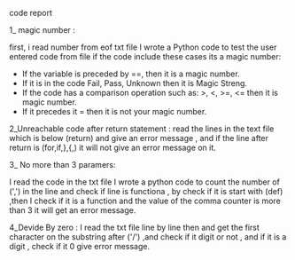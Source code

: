 code report

1_ magic number : 

first, i read number from eof txt file
I wrote a Python code to test  the user entered code from file if the code include these cases its a magic number:

- If the variable is preceded by ==, then it is a magic number.
- If it is in the code Fail, Pass, Unknown then it is Magic Streng.
- If the code has a comparison operation such as: >, <, >=, <= then it is magic number.
- If it precedes it = then it is not your magic number.


2_Unreachable code after return statement :
read the lines in the text file which is below (return) and give an error message , and if the line after  return is (for,if,},{,) it will not give an error message on it.

3_ No more than 3 paramers:

I read the code in the txt file 
I wrote a python code to  count the number of (',') in the line and check if line is functiona , by check if it is start with (def) ,then I check if it is a function and the value
of the comma counter is more than 3 it will get an error message.


4_Devide By zero :
I read the txt file line by line then and get the first character on the substring after ('/') ,and check if it digit or not ,
and if it is a digit , check if it 0 give error message.

